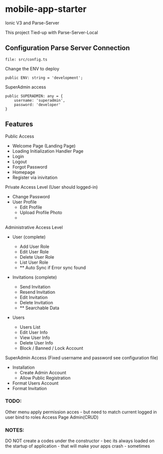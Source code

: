 # mobile-app-starter
Ionic V3 and Parse-Server

This project Tied-up with Parse-Server-Local


## Configuration Parse Server Connection
```
file: src/config.ts
```

Change the ENV to deploy
```
public ENV: string = 'development';
```
SuperAdmin access
```
public SUPERADMIN: any = {
	username: 'superadmin',
	password: 'developer'
}
```

## Features
Public Access
* Welcome Page (Landing Page)
* Loading Initialization Handler Page
* Login
* Logout
* Forgot Password
* Homepage
* Register via inivitation

Private Access Level (User should logged-in)
* Change Password
* User Profile
	- Edit Profile
	- Upload Profile Photo
 	- 

Administrative Access Level
* User  (complete)
	- Add User Role
	- Edit User Role
	- Delete User Role
	- List User Role
	- ** Auto Sync if Error sync found

* Invitations (complete)
	- Send Invitation
	- Resend Invitation
	- Edit Invitation
	- Delete Invitation
	- ** Searchable Data

* Users
	- Users List
	- Edit User Info
	- View User Info
	- Delete User Info
	- Block / Banned / Lock Account

SuperAdmin Access (Fixed username and password see configuration file)
* Installation
	- Create Admin Account
	- Allow Public Registration
* Format Users Account
* Format Invitation


### TODO:
Other menu apply permission acces - but need to match current logged in user bind to roles Access 
Page Admin(CRUD)


### NOTES:
DO NOT create a codes under the constructor - bec its always loaded on the startup of application - that will make your apps crash - sometimes


